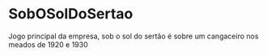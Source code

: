 # SobOSolDoSertao
Jogo principal da empresa, sob o sol do sertão é sobre um cangaceiro nos meados de 1920 e 1930
